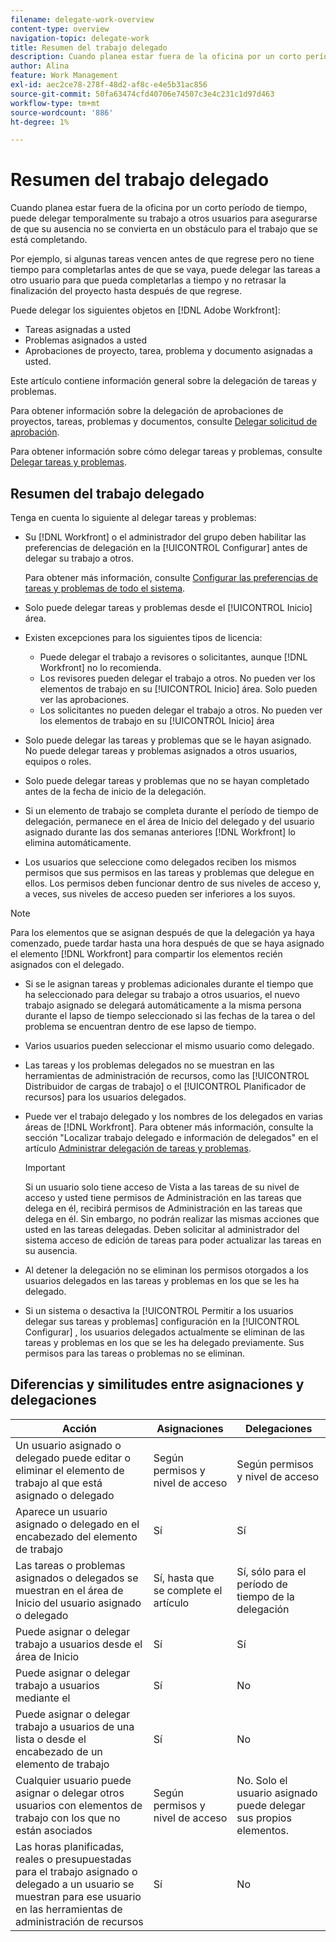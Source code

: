 ```yaml
---
filename: delegate-work-overview
content-type: overview
navigation-topic: delegate-work
title: Resumen del trabajo delegado
description: Cuando planea estar fuera de la oficina por un corto período de tiempo, puede delegar temporalmente su trabajo a otros usuarios para asegurarse de que su ausencia no se convierta en un obstáculo para el trabajo que se está completando.
author: Alina
feature: Work Management
exl-id: aec2ce78-278f-48d2-af8c-e4e5b31ac856
source-git-commit: 50fa63474cfd40706e74507c3e4c231c1d97d463
workflow-type: tm+mt
source-wordcount: '886'
ht-degree: 1%

---
```


# Resumen del trabajo delegado

Cuando planea estar fuera de la oficina por un corto período de tiempo, puede delegar temporalmente su trabajo a otros usuarios para asegurarse de que su ausencia no se convierta en un obstáculo para el trabajo que se está completando.

Por ejemplo, si algunas tareas vencen antes de que regrese pero no tiene tiempo para completarlas antes de que se vaya, puede delegar las tareas a otro usuario para que pueda completarlas a tiempo y no retrasar la finalización del proyecto hasta después de que regrese.

Puede delegar los siguientes objetos en [!DNL Adobe Workfront]:

<!--
  <li data-mc-conditions="QuicksilverOrClassic.Draft mode"> <p>Projects where you are designated as the Project Owner (not yet, not for the MVP)</p> </li>
  -->

* Tareas asignadas a usted
* Problemas asignados a usted
* Aprobaciones de proyecto, tarea, problema y documento asignadas a usted.

Este artículo contiene información general sobre la delegación de tareas y problemas.

Para obtener información sobre la delegación de aprobaciones de proyectos, tareas, problemas y documentos, consulte [Delegar solicitud de aprobación](../../review-and-approve-work/manage-approvals/delegate-approval-requests.md).

Para obtener información sobre cómo delegar tareas y problemas, consulte [Delegar tareas y problemas](../../manage-work/delegate-work/how-to-delegate-work.md).

## Resumen del trabajo delegado

Tenga en cuenta lo siguiente al delegar tareas y problemas:

* Su [!DNL Workfront] o el administrador del grupo deben habilitar las preferencias de delegación en la [!UICONTROL Configurar] antes de delegar su trabajo a otros.

  Para obtener más información, consulte [Configurar las preferencias de tareas y problemas de todo el sistema](../../administration-and-setup/set-up-workfront/configure-system-defaults/set-task-issue-preferences.md).
* Solo puede delegar tareas y problemas desde el [!UICONTROL Inicio] área.
* Existen excepciones para los siguientes tipos de licencia:

   * Puede delegar el trabajo a revisores o solicitantes, aunque [!DNL Workfront] no lo recomienda.
   * Los revisores pueden delegar el trabajo a otros. No pueden ver los elementos de trabajo en su [!UICONTROL Inicio] área. Solo pueden ver las aprobaciones.
   * Los solicitantes no pueden delegar el trabajo a otros. No pueden ver los elementos de trabajo en su [!UICONTROL Inicio] área
* Solo puede delegar las tareas y problemas que se le hayan asignado. No puede delegar tareas y problemas asignados a otros usuarios, equipos o roles.
* Solo puede delegar tareas y problemas que no se hayan completado antes de la fecha de inicio de la delegación.
* Si un elemento de trabajo se completa durante el período de tiempo de delegación, permanece en el área de Inicio del delegado y del usuario asignado durante las dos semanas anteriores [!DNL Workfront] lo elimina automáticamente.
* Los usuarios que seleccione como delegados reciben los mismos permisos que sus permisos en las tareas y problemas que delegue en ellos. Los permisos deben funcionar dentro de sus niveles de acceso y, a veces, sus niveles de acceso pueden ser inferiores a los suyos.

>[!NOTE]
>
>  Para los elementos que se asignan después de que la delegación ya haya comenzado, puede tardar hasta una hora después de que se haya asignado el elemento [!DNL Workfront] para compartir los elementos recién asignados con el delegado.

* Si se le asignan tareas y problemas adicionales durante el tiempo que ha seleccionado para delegar su trabajo a otros usuarios, el nuevo trabajo asignado se delegará automáticamente a la misma persona durante el lapso de tiempo seleccionado si las fechas de la tarea o del problema se encuentran dentro de ese lapso de tiempo.
* Varios usuarios pueden seleccionar el mismo usuario como delegado.
* Las tareas y los problemas delegados no se muestran en las herramientas de administración de recursos, como las [!UICONTROL Distribuidor de cargas de trabajo] o el [!UICONTROL Planificador de recursos] para los usuarios delegados.
* Puede ver el trabajo delegado y los nombres de los delegados en varias áreas de [!DNL Workfront]. Para obtener más información, consulte la sección &quot;Localizar trabajo delegado e información de delegados&quot; en el artículo [Administrar delegación de tareas y problemas](../delegate-work/how-to-delegate-work.md).


  >[!IMPORTANT]
  >
  >  Si un usuario solo tiene acceso de Vista a las tareas de su nivel de acceso y usted tiene permisos de Administración en las tareas que delega en él, recibirá permisos de Administración en las tareas que delega en él. Sin embargo, no podrán realizar las mismas acciones que usted en las tareas delegadas. Deben solicitar al administrador del sistema acceso de edición de tareas para poder actualizar las tareas en su ausencia.

* Al detener la delegación no se eliminan los permisos otorgados a los usuarios delegados en las tareas y problemas en los que se les ha delegado.
* Si un sistema o desactiva la [!UICONTROL Permitir a los usuarios delegar sus tareas y problemas] configuración en la [!UICONTROL Configurar] , los usuarios delegados actualmente se eliminan de las tareas y problemas en los que se les ha delegado previamente. Sus permisos para las tareas o problemas no se eliminan.

## Diferencias y similitudes entre asignaciones y delegaciones

| Acción | Asignaciones | Delegaciones |
|--------------------------------------------------------------------------------------------------------------------------------|---------------------------------------|-----------------------------------------------------|
| Un usuario asignado o delegado puede editar o eliminar el elemento de trabajo al que está asignado o delegado | Según permisos y nivel de acceso | Según permisos y nivel de acceso |
| Aparece un usuario asignado o delegado en el encabezado del elemento de trabajo | Sí | Sí |
| Las tareas o problemas asignados o delegados se muestran en el área de Inicio del usuario asignado o delegado | Sí, hasta que se complete el artículo | Sí, sólo para el período de tiempo de la delegación |
| Puede asignar o delegar trabajo a usuarios desde el área de Inicio | Sí | Sí |
| Puede asignar o delegar trabajo a usuarios mediante el | Sí | No |
| Puede asignar o delegar trabajo a usuarios de una lista o desde el encabezado de un elemento de trabajo | Sí | No |
| Cualquier usuario puede asignar o delegar otros usuarios con elementos de trabajo con los que no están asociados | Según permisos y nivel de acceso | No. Solo el usuario asignado puede delegar sus propios elementos. |
| Las horas planificadas, reales o presupuestadas para el trabajo asignado o delegado a un usuario se muestran para ese usuario en las herramientas de administración de recursos | Sí | No |
